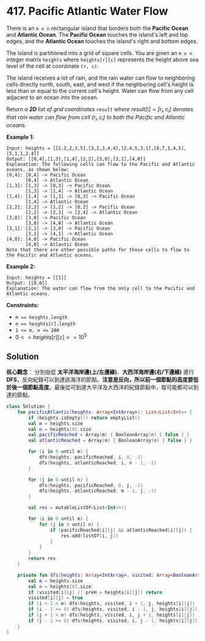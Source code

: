 # 417. Pacific Atlantic Water Flow

There is an `m x n` rectangular island that borders both the **Pacific Ocean** and **Atlantic Ocean**. The **Pacific Ocean** touches the island's left and top edges, and the **Atlantic Ocean** touches the island's right and bottom edges.

The island is partitioned into a grid of square cells. You are given an `m x n` integer matrix `heights` where `heights[r][c]` represents the height above sea level of the cell at coordinate `(r, c)`.

The island receives a lot of rain, and the rain water can flow to neighboring cells directly north, south, east, and west if the neighboring cell's height is less than or equal to the current cell's height. Water can flow from any cell adjacent to an ocean into the ocean.

Return *a **2D** list of grid coordinates `result` where $result[i] = [r_i, c_i]$ denotes that rain water can flow from cell $(r_i, c_i)$ to both the Pacific and Atlantic oceans*.


**Example 1:**
```
Input: heights = [[1,2,2,3,5],[3,2,3,4,4],[2,4,5,3,1],[6,7,1,4,5],[5,1,1,2,4]]
Output: [[0,4],[1,3],[1,4],[2,2],[3,0],[3,1],[4,0]]
Explanation: The following cells can flow to the Pacific and Atlantic oceans, as shown below:
[0,4]: [0,4] -> Pacific Ocean 
       [0,4] -> Atlantic Ocean
[1,3]: [1,3] -> [0,3] -> Pacific Ocean 
       [1,3] -> [1,4] -> Atlantic Ocean
[1,4]: [1,4] -> [1,3] -> [0,3] -> Pacific Ocean 
       [1,4] -> Atlantic Ocean
[2,2]: [2,2] -> [1,2] -> [0,2] -> Pacific Ocean 
       [2,2] -> [2,3] -> [2,4] -> Atlantic Ocean
[3,0]: [3,0] -> Pacific Ocean 
       [3,0] -> [4,0] -> Atlantic Ocean
[3,1]: [3,1] -> [3,0] -> Pacific Ocean 
       [3,1] -> [4,1] -> Atlantic Ocean
[4,0]: [4,0] -> Pacific Ocean 
       [4,0] -> Atlantic Ocean
Note that there are other possible paths for these cells to flow to the Pacific and Atlantic oceans.
```

**Example 2:**
```
Input: heights = [[1]]
Output: [[0,0]]
Explanation: The water can flow from the only cell to the Pacific and Atlantic oceans.
``` 

**Constraints:**

- `m == heights.length`
- `n == heights[r].length`
- `1 <= m, n <= 200`
- $0 <= heights[r][c] <= 10^5$


## Solution

**核心觀念**： 分別由從 **太平洋海岸邊(上/左邊緣)**、**大西洋海岸邊(右/下邊緣)** 進行 **DFS**，反向紀錄可以到達該海洋的節點。**注意是反向，所以前一個節點的高度要低於後一個節點高度**。最後從可到達大平洋及大西洋的紀錄節點中，取可能都可以到達的節點。


```kotlin
class Solution {
    fun pacificAtlantic(heights: Array<IntArray>): List<List<Int>> {
        if (heights.isEmpty()) return emptyList()
        val m = heights.size
        val n = heights[0].size
        val pacificReached = Array(m) { BooleanArray(n) { false } }
        val atlanticReached = Array(m) { BooleanArray(n) { false } }

        for (i in 0 until m) {
            dfs(heights, pacificReached, i, 0, -1)
            dfs(heights, atlanticReached, i, n - 1, -1)
        }

        for (j in 0 until n) {
            dfs(heights, pacificReached, 0, j, -1)
            dfs(heights, atlanticReached, m - 1, j, -1)
        }

        val res = mutableListOf<List<Int>>()

        for (i in 0 until m) {
            for (j in 0 until n) {
                if (pacificReached[i][j] && atlanticReached[i][j]) {
                    res.add(listOf(i, j))
                }
            }
        }
        return res
    }

    private fun dfs(heights: Array<IntArray>, visited: Array<BooleanArray>, i: Int, j: Int, preH: Int) {
        val m = heights.size
        val n = heights[0].size
        if (visited[i][j] || preH > heights[i][j]) return
        visited[i][j] = true
        if (i + 1 < m) dfs(heights, visited, i + 1, j, heights[i][j])
        if (i - 1 >= 0) dfs(heights, visited, i - 1, j, heights[i][j])
        if (j + 1 < n) dfs(heights, visited, i, j + 1, heights[i][j])
        if (j - 1 >= 0) dfs(heights, visited, i, j - 1, heights[i][j])
    }
}
```